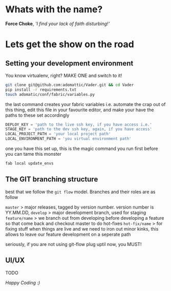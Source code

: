 # Whats with the name?
**Force Choke**, *'I find your lack of faith disturbing!'*

# Lets get the show on the road

## Setting your development environment
You know virtualenv, right? MAKE ONE and switch to it!

```bash
git clone git@github.com:adomattic/Vader.git && cd Vader
pip install -r requirements.txt
touch adomatic/conf/fabric/variables.py
```

the last command creates your fabric variables i.e. automate the crap out of this thing, edit this file in your favourite editor, and make your have the paths to these set accordingly

```python
DEPLOY_KEY = 'path to the live ssh key, if you have access i.e.'
STAGE_KEY = 'path to the dev ssh key, again, if you have access'
LOCAL_PROJECT_PATH = 'your local project path'
LOCAL_ENVIRONMENT_PATH = 'you virtual environment path'
```

one you have this set up, this is the magic command you run first before you can tame this monster

```bash
fab local update_envs
```

## The GIT branching structure
best that we follow the `git flow` model. Branches and their roles are as follow

`master` > major releases, tagged by version number. version number is YY.MM.DD,
`develop` > major development branch, used for staging
`feature/name` > we branch out from developing before developing a feature so that come back and checkout master to do hot-fixes
`hot-fix/name` > for fixing stuff when things are live and we need to iron out minor kinks, this allows to leave our feature development on a seperate path

seriously, if you are not using git-flow plug uptil now, you MUST!

## UI/UX
TODO

*Happy Coding :)*